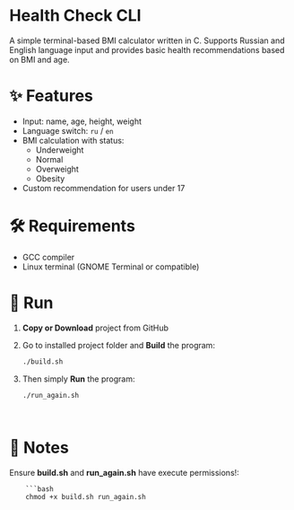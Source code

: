 # Health Check CLI 

A simple terminal-based BMI calculator written in C. Supports Russian and English language input and provides basic health recommendations based on BMI and age.


# ✨ Features

 - Input: name, age, height, weight
 - Language switch: `ru` / `en`
 - BMI calculation with status:
   - Underweight
   - Normal
   - Overweight
   - Obesity
 - Custom recommendation for users under 17


# 🛠 Requirements

  - GCC compiler
  - Linux terminal (GNOME Terminal or compatible)


# 🚀 Run

  1. **Copy or Download** project from GitHub
  
  2. Go to installed project folder and **Build** the program:
        
        ```bash
        ./build.sh
        
  3. Then simply **Run** the program: 
  
        ```bash
        ./run_again.sh
    
    
# 📌 Notes

 Ensure **build.sh** and **run_again.sh** have execute permissions!: 

        ```bash
        chmod +x build.sh run_again.sh
